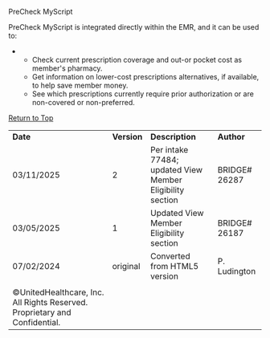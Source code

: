 PreCheck MyScript

PreCheck MyScript is integrated directly within the
EMR, and it can be used to:

* + Check current prescription coverage and
    out-or pocket cost as member's pharmacy.
  + Get information on lower-cost
    prescriptions alternatives, if
    available, to help save member money.
  + See which prescriptions currently
    require prior authorization or are
    non-covered or non-preferred.

[Return to Top](#topP6RpFNyWYE9ZAzTVMdNc19)

|  |  |  |  |
| --- | --- | --- | --- |
| **Date** | **Version** | **Description** | **Author** |
| 03/11/2025 | 2 | Per intake 77484; updated View Member Eligibility section | BRIDGE# 26287 |
| 03/05/2025 | 1 | Updated View Member Eligibility section | BRIDGE# 26187 |
| 07/02/2024 | original | Converted from HTML5 version | P. Ludington |
|  | | | |
| ©UnitedHealthcare, Inc. All Rights Reserved. Proprietary and Confidential. | | | |